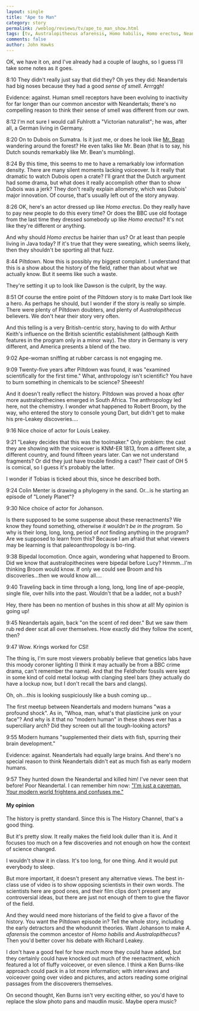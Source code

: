 ```yaml
---
layout: single 
title: "Ape to Man" 
category: story
permalink: /weblog/reviews/tv/ape_to_man_show.html
tags: [tv, Australopithecus afarensis, Homo habilis, Homo erectus, Neandertals] 
comments: false 
author: John Hawks 
---
```



<p>
OK, we have it on, and I've already had a couple of laughs, so I guess I'll take some notes as it goes. 
</p>

<p>
8:10  They didn't really just say that did they? Oh yes they did: Neandertals had big noses because they had a good <i>sense of smell</i>. Arrrggh!
</p>

<p>
Evidence: against. Human smell receptors have been evolving to inactivity for far longer than our common ancestor with Neandertals; there's no compelling reason to think their sense of smell was different from our own.
</p>

<p>
8:12  I'm not sure I would call Fuhlrott a "Victorian naturalist"; he was, after all, a German living in Germany. 
</p>

<p>
8:20  On to Dubois on Sumatra. Is it just me, or does he look like <a href="http://www.rowanatkinson.org/mr_bean.htm">Mr. Bean</a> wandering around the forest? He even talks like Mr. Bean (that is to say, his Dutch sounds remarkably like Mr. Bean's mumbling). 
</p>

<p>
8:24  By this time, this seems to me to have a remarkably low information density. There are many silent moments lacking voiceover. Is it really that dramatic to watch Dubois open a crate? I'll grant that the Dutch argument had some drama, but what does it really accomplish other than to show Dubois was a jerk? They don't really explain allometry, which was Dubois' major innovation. Of course, that's usually left out of the story anyway. 
</p>

<p>
8:26  OK, here's an actor dressed up like <i>Homo erectus</i>. Do they really have to pay new people to do this every time? Or does the BBC use old footage from the last time they dressed somebody up like <i>Homo erectus</i>? It's not like they're different or anything. 
</p>

<p>
And why should <i>Homo erectus</i> be hairier than us? Or at least than people living in Java today? If it's true that they were sweating, which seems likely, then they shouldn't be sporting all that fuzz. 
</p>

<p>
8:44  Piltdown. Now this is possibly my biggest complaint. I understand that this is a show about the history of the field, rather than about what we actually know. But it seems like such a waste. 
</p>

<p>
They're setting it up to look like Dawson is the culprit, by the way. 
</p>

<p>
8:51  Of course the entire point of the Piltdown story is to make Dart look like a hero. As perhaps he should, but I wonder if the story is really so simple. There were plenty of Piltdown doubters, and plenty of <i>Australopithecus</i> believers. We don't hear their story very often. 
</p>

<p>
And this telling is a very British-centric story, having to do with Arthur Keith's influence on the British scientific establishment (although Keith features in the program only in a minor way). The story in Germany is very different, and America presents a blend of the two. 
</p>

<p>
9:02  Ape-woman sniffing at rubber carcass is not engaging me. 
</p>

<p>
9:09  Twenty-five years after Piltdown was found, it was "examined scientifically for the first time." What, anthropology isn't scientific? You have to burn something in chemicals to be science? Sheeesh!
</p>

<p>
And it doesn't really reflect the history. Piltdown was proved a hoax <i>after</i> more australopithecines emerged in South Africa. The anthropology led here, not the chemistry. I wonder what happened to Robert Broom, by the way, who entered the story to console young Dart, but didn't get to make his pre-Leakey discoveries....
</p>

<p>
9:16  Nice choice of actor for Louis Leakey. 
</p>

<p>
9:21  "Leakey decides that this was the toolmaker." Only problem: the cast they are showing with the voiceover is KNM-ER 1813, from a different site, a different country, and found fifteen years later. Can we not understand fragments? Or did they just have trouble finding a cast? Their cast of OH 5 is comical, so I guess it's probably the latter. 
</p>

<p>
I wonder if Tobias is ticked about this, since he described both. 
</p>

<p>
9:24  Colin Menter is drawing a phylogeny in the sand. Or...is he starting an episode of "Lonely Planet"? 
</p>

<p>
9:30  Nice choice of actor for Johanson. 
</p>

<p>
Is there supposed to be some suspense about these reenactments? We know they found something, otherwise <i>it wouldn't be in the program</i>. So why is their long, long, long, period of <i>not</i> finding anything in the program? Are we supposed to learn from this? Because I am afraid that what viewers may be learning is that paleoanthropology is bo-ring. 
</p>

<p>
9:38  Bipedal locomotion. Once again, wondering what happened to Broom. Did we know that australopithecines were bipedal before Lucy? Hmmm...I'm thinking Broom would know. If only we could see Broom and his discoveries...then we would know all....
</p>

<p>
9:40  Traveling back in time through a long, long, long line of ape-people, single file, over hills into the past. Wouldn't that be a ladder, not a bush? 
</p>

<p>
Hey, there has been no mention of bushes in this show at all! My opinion is going up!
</p>

<p>
9:45  Neandertals again, back "on the scent of red deer." But we saw them rub red deer scat all over themselves. How exactly did they follow the scent, then? 
</p>

<p>
9:47  Wow. Krings worked for CSI!
</p>

<p>
The thing is, I'm sure most viewers probably believe that genetics labs have this moody coroner lighting (I think it may actually be from a BBC crime drama, can't remember the name). And that the Feldhofer fossils were kept in some kind of cold metal lockup with clanging steel bars (they actually do have a lockup now, but I don't recall the bars and clangs). 
</p>

<p>
Oh, oh...this is looking suspiciously like a bush coming up...
</p>

<p>
The first meetup between Neandertals and modern humans "was a profound shock". As in, "Whoa, man, what's that plasticine junk on your face"? And why is it that no "modern human" in these shows ever has a superciliary arch? Did they screen out all the tough-looking actors? 
</p>

<p>
9:55  Modern humans "supplemented their diets with fish, spurring their brain development." 
</p>

<p>
Evidence: against. Neandertals had equally large brains. And there's no special reason to think Neandertals didn't eat as much fish as early modern humans. 
</p>

<p>
9:57  They hunted down the Neandertal and killed him! I've never seen that before! Poor Neandertal. I can remember him now: <a href="http://snltranscripts.jt.org/91/91gcaveman.phtml">"I'm just a caveman. Your modern world frightens and confuses me." </a>

<h4>My opinion</h4>

<p>
The history is pretty standard. Since this is The History Channel, that's a good thing. 
</p>

<p>
But it's pretty slow. It really makes the field look duller than it is. And it focuses too much on a few discoveries and not enough on how the context of science changed. 
</p>

<p>
I wouldn't show it in class. It's too long, for one thing. And it would put everybody to sleep. 
</p>

<p>
But more important, it doesn't present any alternative views. The best in-class use of video is to show opposing scientists in their own words. The scientists here are good ones, and their film clips don't present any controversial ideas, but there are just not enough of them to give the flavor of the field. 
</p>

<p>
And they would need more historians of the field to give a flavor of the history. You want the Piltdown episode in? Tell the whole story, including the early detractors and the whodunnit theories. Want Johanson to make <i>A. afarensis</i> the common ancestor of <i>Homo habilis</i> and <i>Australopithecus</i>? Then you'd better cover his debate with Richard Leakey. 
</p>

<p>
I don't have a good feel for how much more they could have added, but they certainly could have knocked out much of the reenactment, which featured a lot of fluffy voiceover, or even silence. I think a Ken Burns-like approach could pack in a lot more information; with interviews and voiceover going over video and pictures, and actors reading some original passages from the discoverers themselves. 
</p>

<p>
On second thought, Ken Burns isn't very exciting either, so you'd have to replace the slow photo pans and maudlin music. Maybe opera music? 
</p>


